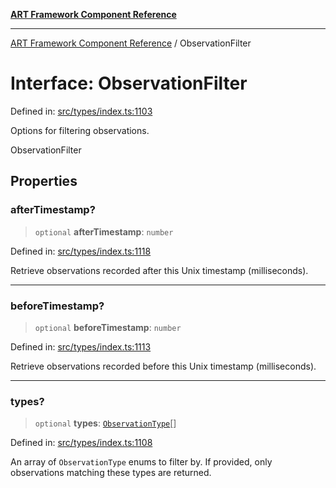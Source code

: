 [**ART Framework Component Reference**](../README.md)

***

[ART Framework Component Reference](../README.md) / ObservationFilter

# Interface: ObservationFilter

Defined in: [src/types/index.ts:1103](https://github.com/hashangit/ART/blob/1e49ae91e230443ba790ac800658233963b3d60c/src/types/index.ts#L1103)

Options for filtering observations.

 ObservationFilter

## Properties

### afterTimestamp?

> `optional` **afterTimestamp**: `number`

Defined in: [src/types/index.ts:1118](https://github.com/hashangit/ART/blob/1e49ae91e230443ba790ac800658233963b3d60c/src/types/index.ts#L1118)

Retrieve observations recorded after this Unix timestamp (milliseconds).

***

### beforeTimestamp?

> `optional` **beforeTimestamp**: `number`

Defined in: [src/types/index.ts:1113](https://github.com/hashangit/ART/blob/1e49ae91e230443ba790ac800658233963b3d60c/src/types/index.ts#L1113)

Retrieve observations recorded before this Unix timestamp (milliseconds).

***

### types?

> `optional` **types**: [`ObservationType`](../enumerations/ObservationType.md)[]

Defined in: [src/types/index.ts:1108](https://github.com/hashangit/ART/blob/1e49ae91e230443ba790ac800658233963b3d60c/src/types/index.ts#L1108)

An array of `ObservationType` enums to filter by. If provided, only observations matching these types are returned.
